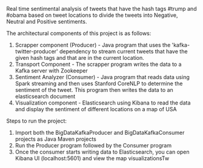 Real time sentimental analysis of tweets that have the hash tags #trump and #obama based on tweet locations to divide the tweets into Negative, Neutral and Positive sentiments.

The architectural components of this project is as follows:
1. Scrapper component (Producer) - Java program that uses the 'kafka-twitter-producer' dependency to stream current tweets that have the given hash tags and that are in the current location.
2. Transport Component - The scrapper program writes the data to a Kafka server with Zookeeper
3. Sentiment Analyzer (Consumer) - Java program that reads data using Spark streaming and then uses Stanford CoreNLP to determine the sentiment of the tweet. This program then writes the data to an elasticsearch document
4. Visualization component - Elasticsearch using Kibana to read the data and display the sentiment of different locations on a map of USA

Steps to run the project:
1. Import both the BigDataKafkaProducer and BigDataKafkaConsumer projects as Java Maven projects
2. Run the Producer program followed by the Consumer program
3. Once the consumer starts writing data to Elasticsearch, you can open Kibana UI (localhost:5601) and view the map visualizationsTw